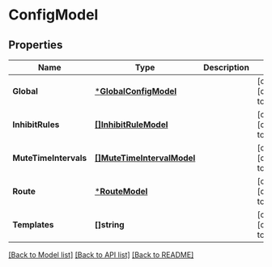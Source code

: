 # ConfigModel

## Properties
Name | Type | Description | Notes
------------ | ------------- | ------------- | -------------
**Global** | [***GlobalConfigModel**](GlobalConfig.md) |  | [optional] [default to null]
**InhibitRules** | [**[]InhibitRuleModel**](InhibitRule.md) |  | [optional] [default to null]
**MuteTimeIntervals** | [**[]MuteTimeIntervalModel**](MuteTimeInterval.md) |  | [optional] [default to null]
**Route** | [***RouteModel**](Route.md) |  | [optional] [default to null]
**Templates** | **[]string** |  | [optional] [default to null]

[[Back to Model list]](../README.md#documentation-for-models) [[Back to API list]](../README.md#documentation-for-api-endpoints) [[Back to README]](../README.md)


